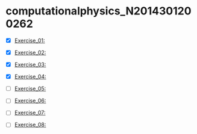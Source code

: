# computationalphysics_N2014301200262
- [x] [Exercise_01:](https://github.com/xiongpeiyu/computationalphysics_N2014301200262/edit/master/README.md)
  
- [x] [Exercise_02:](https://www.zybuluo.com/peiyu/note/503102)
  
- [x] [Exercise_03:](https://www.zybuluo.com/peiyu/note/512685)
  
- [x] [Exercise_04:](https://www.zybuluo.com/peiyu/note/524578)
  
- [ ] [Exercise_05:](https://github.com/xiongpeiyu/computationalphysics_N2014301200262/edit/master/README.md)
  
- [ ] [Exercise_06:](https://github.com/xiongpeiyu/computationalphysics_N2014301200262/edit/master/README.md)
  
- [ ] [Exercise_07:](https://github.com/xiongpeiyu/computationalphysics_N2014301200262/edit/master/README.md)
  
- [ ] [Exercise_08:](https://github.com/xiongpeiyu/computationalphysics_N2014301200262/edit/master/README.md)
